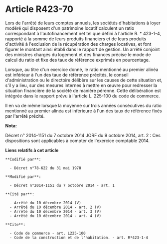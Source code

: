 # Article R423-70

Lors de l'arrêté de leurs comptes annuels, les sociétés d'habitations à loyer modéré qui disposent d'un patrimoine locatif
calculent un ratio correspondant à l'autofinancement net tel que défini à l'article R. * 423-1-4, rapporté à la somme de
leurs produits financiers et de leurs produits d'activité à l'exclusion de la récupération des charges locatives, et font
figurer le montant ainsi établi dans le rapport de gestion. Un arrêté conjoint des ministres chargés du logement et des
finances précise le mode de calcul du ratio et fixe des taux de référence exprimés en pourcentage. 

Lorsque, au titre d'un exercice donné, le ratio mentionné au premier alinéa est inférieur à l'un des taux de référence
précités, le conseil d'administration ou le directoire délibère sur les causes de cette situation et, s'il y a lieu, sur des
mesures internes à mettre en œuvre pour redresser la situation financière de la société de manière pérenne. Cette
délibération est intégrée dans le rapport prévu à l'article L. 225-100 du code de commerce. 

Il en va de même lorsque la moyenne sur trois années consécutives du ratio mentionné au premier alinéa est inférieure à l'un
des taux de référence fixés par l'arrêté précité.

**Nota:**

Décret n° 2014-1151 du 7 octobre 2014 JORF du 9 octobre 2014, art. 2 : Ces dispositions sont applicables à compter de
l'exercice comptable 2014.

**Liens relatifs à cet article**

	**Codifié par**:

	  - Décret n°78-622 du 31 mai 1978

	**Modifié par**:

	  - Décret n°2014-1151 du 7 octobre 2014 - art. 1

	**Cité par**:

	  - Arrêté du 10 décembre 2014 (V)
	  - Arrêté du 10 décembre 2014 - art. 2 (V)
	  - Arrêté du 10 décembre 2014 - art. 3 (V)
	  - Arrêté du 10 décembre 2014 - art. 4 (V)

	**Cite**:

	  - Code de commerce - art. L225-100
	  - Code de la construction et de l'habitation. - art. R*423-1-4
